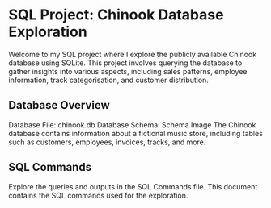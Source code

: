 # SQL Project: Chinook Database Exploration
Welcome to my SQL project where I explore the publicly available Chinook database using SQLite. This project involves querying the database to gather insights into various aspects, including sales patterns, employee information, track categorisation, and customer distribution.

## Database Overview
Database File: chinook.db
Database Schema: Schema Image
The Chinook database contains information about a fictional music store, including tables such as customers, employees, invoices, tracks, and more.

## SQL Commands
Explore the queries and outputs in the SQL Commands file. This document contains the SQL commands used for the exploration.


